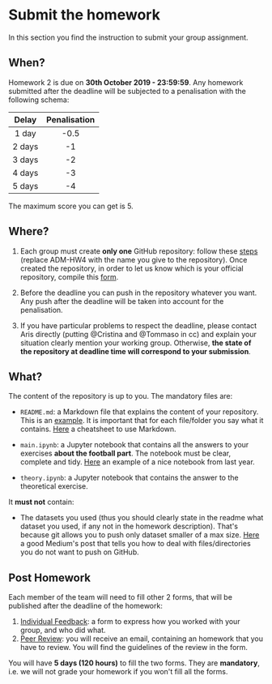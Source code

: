 # Submit the homework

In this section you find the instruction to submit your group assignment.

## When?
Homework 2 is due on __30th October 2019 - 23:59:59__. Any homework submitted after the deadline will be subjected to a penalisation with the following schema:

|   Delay  | Penalisation |
|:--------:|:------------:|
|  1 day |     -0.5     |
| 2 days |      -1      |
| 3 days |      -2      |
| 4 days |      -3      |
| 5 days |      -4      |




The maximum score you can get is 5.

## Where?
1. Each group must create __only one__ GitHub repository: follow these [steps](https://github.com/CriMenghini/ADM-HW4/blob/master/README.md) (replace ADM-HW4 with the name you give to the repository). Once created the repository, in order to let us know which is your official repository, compile this [form](https://forms.gle/Ex2v49HQV1cC7rUo7).

2. Before the deadline you can push in the repository whatever you want. Any push after the deadline will be taken into account for the penalisation.

3. If you have particular problems to respect the deadline, please contact Aris directly (putting @Cristina and @Tommaso in cc) and explain your situation clearly mention your working group. Otherwise, __the state of the repository at deadline time will correspond to your submission__.

## What?

The content of the repository is up to you. The mandatory files are:

* `README.md`: a Markdown file that explains the content of your repository. This is an [example](https://github.com/CriMenghini/Wikipedia/tree/master/Mention). It is important that for each file/folder you say what it contains. [Here](https://github.com/adam-p/markdown-here/wiki/Markdown-Cheatsheet) a cheatsheet to use Markdown.

* `main.ipynb`: a Jupyter notebook that contains all the answers to your exercises __about the football part__. The notebook must be clear, complete and tidy. [Here](https://github.com/dusicastepic/ADMSecondHomework/blob/master/ADM_HW2_Full.ipynb) an example of a nice notebook from last year.

* `theory.ipynb`: a Jupyter notebook that contains the answer to the theoretical exercise.

It __must not__ contain:

* The datasets you used (thus you should clearly state in the readme what dataset you used, if any not in the homework description). That's because git allows you to push only dataset smaller of a max size. [Here](https://medium.com/@haydar_ai/learning-how-to-git-ignoring-files-and-folders-using-gitignore-177556afdbe3) a good Medium's post that tells you how to deal with files/directories you do not want to push on GitHub.

## Post Homework

Each member of the team will need to fill other 2 forms, that will be published after the deadline of the homework:

1. [Individual Feedback](https://forms.gle/mhvkvMRvYQcH7eio6): a form to express how you worked with your group, and who did what.
2. [Peer Review](https://forms.gle/cUQaF4fBuMYWf2SE6): you will receive an email, containing an homework that you have to review. You will find the guidelines of the review in the form.

You will have __5 days (120 hours)__ to fill the two forms. They are __mandatory__, i.e. we will not grade your homework if you won't fill all the forms.

